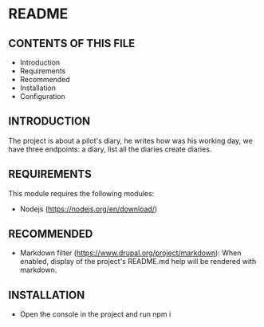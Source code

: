 # README

## CONTENTS OF THIS FILE
   
* Introduction
* Requirements
* Recommended
* Installation
* Configuration


## INTRODUCTION

The project is about a pilot's diary, he writes how was his working day, we have three endpoints:
    a diary, 
    list all the diaries
    create  diaries.


## REQUIREMENTS

This module requires the following modules:

* Nodejs (https://nodejs.org/en/download/)


## RECOMMENDED

* Markdown filter (https://www.drupal.org/project/markdown):
  When enabled, display of the project's README.md help will be rendered
  with markdown.


## INSTALLATION
 
* Open the console in the project and run npm i 
